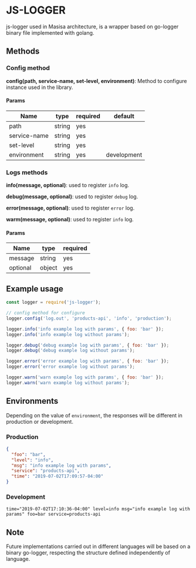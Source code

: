 # JS-LOGGER

js-logger used in Masisa architecture, is a wrapper based on go-logger binary file implemented with golang.

## Methods

### Config method

**config(path, service-name, set-level, environment)**: Method to configure instance used in the library.

#### Params

| Name         | type   | required | default     |
| ------------ | ------ | -------- | ----------- |
| path         | string | yes      |             |
| service-name | string | yes      |             |
| set-level    | string | yes      |             |
| environment  | string | yes      | development |

### Logs methods

**info(message, optional)**: used to register `info` log.

**debug(message, optional)**: used to register `debug` log.

**error(message, optional)**: used to register `error` log.

**warm(message, optional)**: used to register `info` log.

#### Params

| Name     | type   | required |
| -------- | ------ | -------- |
| message  | string | yes      |
| optional | object | yes      |

## Example usage

```js
const logger = require('js-logger');

// config method for configure
logger.config('log.out', 'products-api', 'info', 'production');

logger.info('info example log with params', { foo: 'bar' });
logger.info('info example log without params');

logger.debug('debug example log with params', { foo: 'bar' });
logger.debug('debug example log without params');

logger.error('error example log with params', { foo: 'bar' });
logger.error('error example log without params');

logger.warn('warn example log with params', { foo: 'bar' });
logger.warn('warn example log without params');
```

## Environments

Depending on the value of `environment`, the responses will be different in production or development.

### Production

```json
{
  "foo": "bar",
  "level": "info",
  "msg": "info example log with params",
  "service": "products-api",
  "time": "2019-07-02T17:09:57-04:00"
}
```

### Development

```
time="2019-07-02T17:10:36-04:00" level=info msg="info example log with params" foo=bar service=products-api
```

## Note

Future implementations carried out in different languages ​​will be based on a binary go-logger, respecting the structure defined independently of language.
